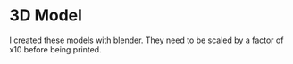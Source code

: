 # 3D Model

I created these models with blender. They need to be scaled by a factor of x10 before being printed.

